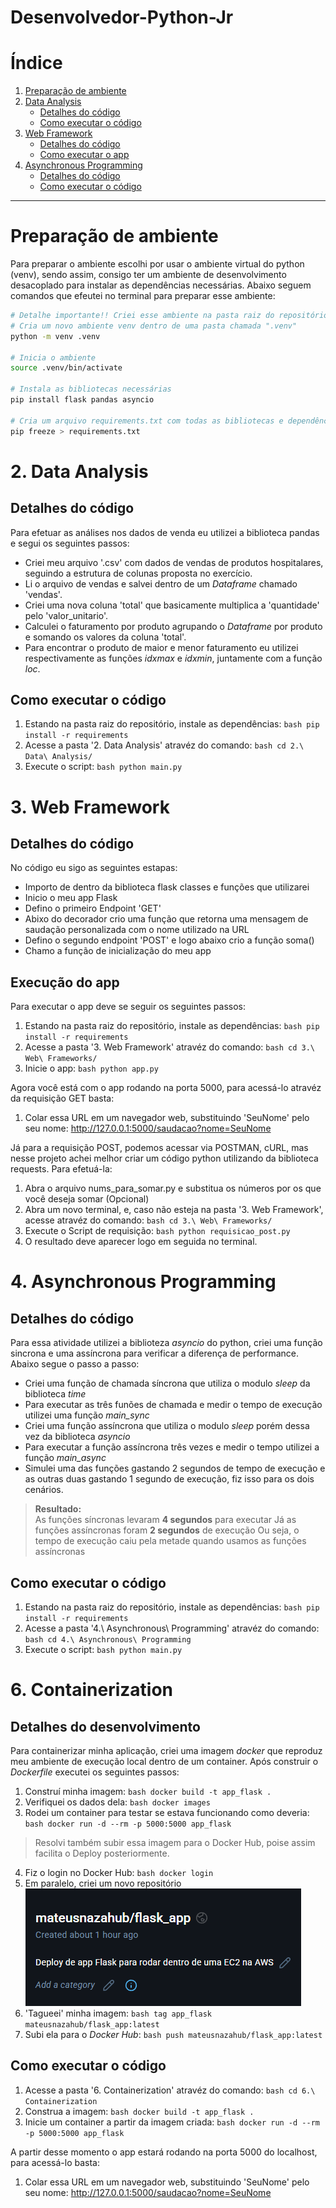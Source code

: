 # Desenvolvedor-Python-Jr

# Índice

1. [Preparação de ambiente](#preparação-de-ambiente)    
2. [Data Analysis](#2-data-analysis)
   - [Detalhes do código](#detalhes-do-código)
   - [Como executar o código](#como-executar-o-código)
3. [Web Framework](#3-web-framework)
   - [Detalhes do código](#detalhes-do-código-1)
   - [Como executar o app](#execução-do-app)
4. [Asynchronous Programming](#4-asynchronous-programming)
   - [Detalhes do código](detalhes-do-código-2)
   - [Como executar o código](#como-executar-o-código-1)

---
# Preparação de ambiente       
    
Para preparar o ambiente escolhi por usar o ambiente virtual do python (venv), sendo assim, consigo ter um ambiente de desenvolvimento desacoplado para instalar as dependências necessárias. Abaixo seguem comandos que efeutei no terminal para preparar esse ambiente:    
    
```bash
# Detalhe importante!! Criei esse ambiente na pasta raiz do repositório
# Cria um novo ambiente venv dentro de uma pasta chamada ".venv"
python -m venv .venv

# Inicia o ambiente
source .venv/bin/activate

# Instala as bibliotecas necessárias
pip install flask pandas asyncio

# Cria um arquivo requirements.txt com todas as bibliotecas e dependências que tenho instaladas no meu ambiente
pip freeze > requirements.txt
```

# 2. Data Analysis
    
## Detalhes do código    
    
Para efetuar as análises nos dados de venda eu utilizei a biblioteca pandas e segui os seguintes passos:    
    
- Criei meu arquivo '.csv' com dados de vendas de produtos hospitalares, seguindo a estrutura de colunas proposta no exercício.    
- Li o arquivo de vendas e salvei dentro de um _Dataframe_ chamado 'vendas'.    
- Criei uma nova coluna 'total' que basicamente multiplica a 'quantidade' pelo 'valor_unitario'.    
- Calculei o faturamento por produto agrupando o _Dataframe_ por produto e somando os valores da coluna 'total'.    
- Para encontrar o produto de maior e menor faturamento eu utilizei respectivamente as funções _idxmax_ e _idxmin_, juntamente com a função _loc_.    
    
## Como executar o código    
    
1. Estando na pasta raiz do repositório, instale as dependências: ```bash pip install -r requirements ```
2. Acesse a pasta '2. Data Analysis' atravéz do comando: ```bash cd 2.\ Data\ Analysis/```
3. Execute o script: ```bash python main.py ```
    

# 3. Web Framework    
         
## Detalhes do código       
     
No código eu sigo as seguintes estapas:    
    
- Importo de dentro da biblioteca flask classes e funções que utilizarei
- Inicio o meu app Flask
- Defino o primeiro Endpoint 'GET'
- Abixo do decorador crio uma função que retorna uma mensagem de saudação personalizada com o nome utilizado na URL
- Defino o segundo endpoint 'POST' e logo abaixo crio a função soma()
- Chamo a função de inicialização do meu app
    

## Execução do app

Para executar o app deve se seguir os seguintes passos:
    
1. Estando na pasta raiz do repositório, instale as dependências: ```bash pip install -r requirements ```
2. Acesse a pasta '3. Web Framework' atravéz do comando: ```bash cd 3.\ Web\ Frameworks/```
3. Inicie o app: ```bash python app.py ```
    
    
Agora você está com o app rodando na porta 5000, para acessá-lo atravéz da requisição GET basta:    
    
1. Colar essa URL em um navegador web, substituindo 'SeuNome' pelo seu nome: http://127.0.0.1:5000/saudacao?nome=SeuNome    
    
    
Já para a requisição POST, podemos acessar via POSTMAN, cURL, mas nesse projeto achei melhor criar um código python utilizando da biblioteca requests. Para efetuá-la:
    
1. Abra o arquivo nums_para_somar.py e substitua os números por os que você deseja somar (Opcional)
2. Abra um novo terminal, e, caso não esteja na pasta '3. Web Framework', acesse atravéz do comando: ```bash cd 3.\ Web\ Frameworks/```
3. Execute o Script de requisição: ```bash python requisicao_post.py ```
4. O resultado deve aparecer logo em seguida no terminal.
    

# 4. Asynchronous Programming
     
## Detalhes do código    
    
Para essa atividade utilizei a biblioteza _asyncio_ do python, criei uma função sincrona e uma assíncrona para verificar a diferença de performance. Abaixo segue o passo a passo:
    
- Criei uma função de chamada síncrona que utiliza o modulo _sleep_ da biblioteca _time_
- Para executar as três funões de chamada e medir o tempo de execução utilizei uma função *main_sync*
- Criei uma função assíncrona que utiliza o modulo _sleep_ porém dessa vez da biblioteca _asyncio_
- Para executar a função assíncrona três vezes e medir o tempo utilizei a função *main_async*
- Simulei uma das funções gastando 2 segundos de tempo de execução e as outras duas gastando 1 segundo de execução, fiz isso para os dois cenários.
    
>**Resultado:**    
>As funções síncronas levaram **4 segundos** para executar
>Já as funções assíncronas foram **2 segundos** de execução
>Ou seja, o tempo de execução caiu pela metade quando usamos as funções assíncronas
    
## Como executar o código    
    
1. Estando na pasta raiz do repositório, instale as dependências: ```bash pip install -r requirements ```
2. Acesse a pasta '4.\ Asynchronous\ Programming' atravéz do comando: ```bash cd 4.\ Asynchronous\ Programming```
3. Execute o script: ```bash python main.py ```
     
      
# 6. Containerization    
     
## Detalhes do desenvolvimento
     
Para containerizar minha aplicação, criei uma imagem _docker_ que reproduz meu ambiente de execução local dentro de um container. Após construir o _Dockerfile_ executei os seguintes passos:
     
1. Construí minha imagem: ```bash docker build -t app_flask .```
2. Verifiquei os dados dela: ```bash docker images```
3. Rodei um container para testar se estava funcionando como deveria: ```bash docker run -d --rm -p 5000:5000 app_flask```
       
>Resolvi também subir essa imagem para o Docker Hub, poise assim facilita o Deploy posteriormente.
     
4. Fiz o login no Docker Hub: ```bash docker login```
5. Em paralelo, criei um novo repositório ![repositório no docker hub](assets/dockerhub.png)
5. 'Tagueei' minha imagem: ```bash tag app_flask mateusnazahub/flask_app:latest```
6. Subi ela para o _Docker Hub_: ```bash push mateusnazahub/flask_app:latest```
     
## Como executar o código 
     
1. Acesse a pasta '6. Containerization' atravéz do comando: ```bash cd 6.\ Containerization```
2. Construa a imagem: ```bash docker build -t app_flask .```
3. Inicie um container a partir da imagem criada: ```bash docker run -d --rm -p 5000:5000 app_flask```

A partir desse momento o app estará rodando na porta 5000 do localhost, para acessá-lo basta:

1. Colar essa URL em um navegador web, substituindo 'SeuNome' pelo seu nome: http://127.0.0.1:5000/saudacao?nome=SeuNome


